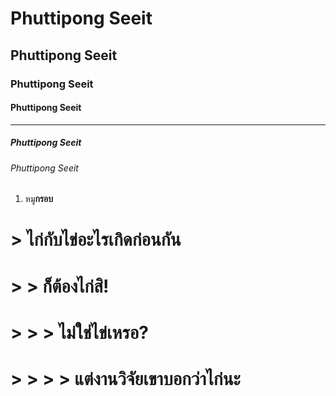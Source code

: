 # Phuttipong Seeit
## Phuttipong Seeit
### Phuttipong Seeit
#### Phuttipong Seeit
---
##### Phuttipong Seeit
###### Phuttipong Seeit
1. หมู**กรอบ**
# > ไก่กับไข่อะไรเกิดก่อนกัน
# > > ก็ต้องไก่สิ!
# > > > ไม่ใช่ไข่เหรอ?
# > > > > แต่งานวิจัยเขาบอกว่าไก่นะ

